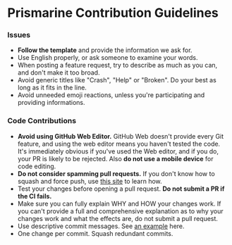# Prismarine Contribution Guidelines

### Issues

- **Follow the template** and provide the information we ask for.
- Use English properly, or ask someone to examine your words.
- When posting a feature request, try to describe as much as you can, and don't make it too broad.
- Avoid generic titles like "Crash", "Help" or "Broken". Do your best as long as it fits in the line.
- Avoid unneeded emoji reactions, unless you're participating and providing informations.

### Code Contributions

- **Avoid using GitHub Web Editor.** GitHub Web doesn't provide every Git feature, and using the web editor means you haven't tested the code. It's immediately obvious if you've used the Web editor, and if you do, your PR is likely to be rejected. Also **do not use a mobile device** for code editing.
- **Do not consider spamming pull requests.** If you don't know how to squash and force push, use [this site](https://github.com/edx/edx-platform/wiki/How-to-Rebase-a-Pull-Request) to learn how.
- Test your changes before opening a pull request. **Do not submit a PR if the CI fails.**
- Make sure you can fully explain WHY and HOW your changes work. If you can't provide a full and comprehensive explanation as to why your changes work and what the effects are, do not submit a pull request.
- Use descriptive commit messages. See [an example](http://tbaggery.com/2008/04/19/a-note-about-git-commit-messages.html) here.
- One change per commit. Squash redundant commits.
